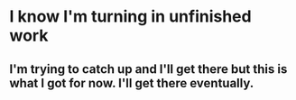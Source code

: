 # I know I'm turning in unfinished work
## I'm trying to catch up and I'll get there but this is what I got for now. I'll get there eventually.
